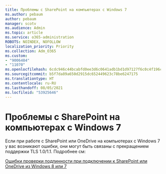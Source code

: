 ```yaml
---
title: Проблемы с SharePoint на компьютерах с Windows 7
ms.author: pebaum
author: pebaum
manager: scotv
ms.audience: Admin
ms.topic: article
ms.service: o365-administration
ROBOTS: NOINDEX, NOFOLLOW
localization_priority: Priority
ms.collection: Adm_O365
ms.custom:
- "9006484"
- "11070"
ms.openlocfilehash: 6cdc946c44bcabfd0ee3d6c0641adb1bd1d97127f6c0c4f196c9f93139e2fa27
ms.sourcegitcommit: b5f7da89a650d2915dc652449623c78be6247175
ms.translationtype: HT
ms.contentlocale: ru-RU
ms.lasthandoff: 08/05/2021
ms.locfileid: "53925646"
---
```

# <a name="issues-with-sharepoint-on-windows-7-machines"></a>Проблемы с SharePoint на компьютерах с Windows 7

Если при работе с SharePoint или OneDrive на компьютерах с Windows 7 у вас возникают ошибки, они могут быть связаны с прекращением поддержки TLS 1.0/1.1. Подробнее см:

[Ошибки проверки подлинности при подключении к SharePoint или OneDrive из Windows 8 или 7](https://docs.microsoft.com/sharepoint/troubleshoot/administration/authentication-errors-windows7)



